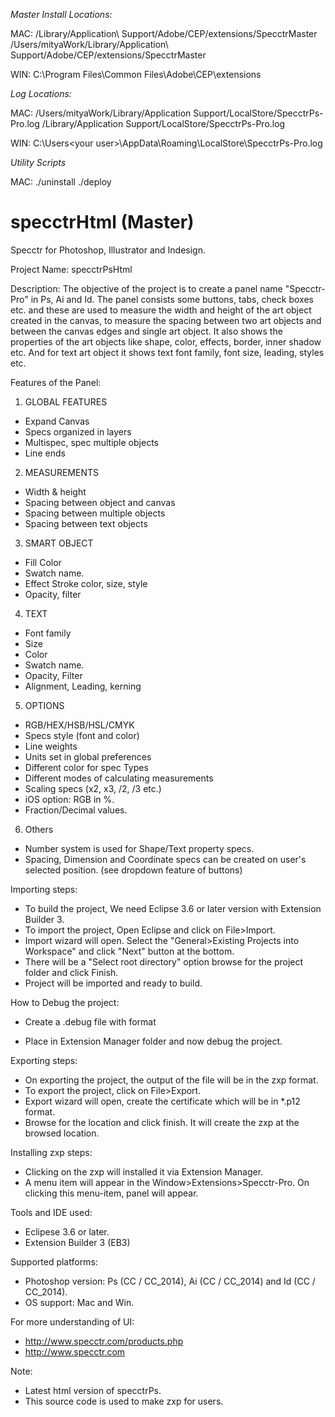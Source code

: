 *Master Install Locations:*

MAC:
/Library/Application\ Support/Adobe/CEP/extensions/SpecctrMaster
/Users/mityaWork/Library/Application\ Support/Adobe/CEP/extensions/SpecctrMaster

WIN:
C:\Program Files\Common Files\Adobe\CEP\extensions

*Log Locations:*

MAC:
/Users/mityaWork/Library/Application Support/LocalStore/SpecctrPs-Pro.log
/Library/Application Support/LocalStore/SpecctrPs-Pro.log

WIN:
C:\Users\<your user>\AppData\Roaming\LocalStore\SpecctrPs-Pro.log


*Utility Scripts*

MAC:
./uninstall
./deploy


specctrHtml (Master)
================

Specctr for Photoshop, Illustrator and Indesign.

Project Name: specctrPsHtml

Description: The objective of the project is to create a panel name "Specctr-Pro" in Ps, Ai and Id. The panel consists some buttons, tabs, check boxes etc. and these are used to measure the width and height of the art object created in the canvas, to measure the spacing between two art objects and between the canvas edges and single art object. It also shows the properties of the art objects like shape, color, effects, border, inner shadow etc. And for text art object it shows text font family, font size, leading, styles etc.

Features of the Panel:
1. GLOBAL FEATURES
- Expand Canvas
- Specs organized in layers
- Multispec, spec multiple objects
- Line ends

2. MEASUREMENTS
- Width & height
- Spacing between object and canvas
- Spacing between multiple objects
- Spacing between text objects

3. SMART OBJECT
- Fill Color
- Swatch name.
- Effect Stroke color, size, style
- Opacity, filter 

4. TEXT
- Font family
- Size
- Color 
- Swatch name.
- Opacity, Filter
- Alignment, Leading, kerning

5. OPTIONS
- RGB/HEX/HSB/HSL/CMYK
- Specs style (font and color)
- Line weights
- Units set in global preferences
- Different color for spec Types 
- Different modes of calculating measurements
- Scaling specs (x2, x3, /2, /3 etc.)
- iOS option: RGB in %.
- Fraction/Decimal values.

6. Others
- Number system is used for Shape/Text property specs.
- Spacing, Dimension and Coordinate specs can be created on user's selected position. (see dropdown feature of buttons)
 
Importing steps:
- To build the project, We need Eclipse 3.6 or later version with Extension Builder 3.
- To import the project, Open Eclipse and click on File>Import.
- Import wizard will open. Select the "General>Existing Projects into Workspace" and click "Next" button at the bottom.
- There will be a "Select root directory" option browse for the project folder and click Finish.
- Project will be imported and ready to build.

How to Debug the project:
- Create a .debug file with format 
<?xml version="1.0" encoding="UTF-8"?> 
<ExtensionList>
    <Extension Id="">
        <HostList>
           <Host Name="PHXS" Port="5050"/> 
        </HostList>
    </Extension>
</ExtensionList>

- Place in Extension Manager folder and now debug the project.

Exporting steps:
- On exporting the project, the output of the file will be in the zxp format.
- To export the project, click on File>Export.
- Export wizard will open, create the certificate which will be in *.p12 format.
- Browse for the location and click finish. It will create the zxp at the browsed location.

Installing zxp steps:
- Clicking on the zxp will installed it via Extension Manager.
- A menu item will appear in the Window>Extensions>Specctr-Pro. On clicking this menu-item, panel will appear. 

Tools and IDE used:
- Eclipese 3.6 or later.
- Extension Builder 3 (EB3)

Supported platforms:
- Photoshop version: Ps (CC / CC_2014), Ai (CC / CC_2014) and Id (CC / CC_2014). 
- OS support: Mac and Win.

For more understanding of UI:
- http://www.specctr.com/products.php
- http://www.specctr.com

Note:
- Latest html version of specctrPs.
- This source code is used to make zxp for users.
